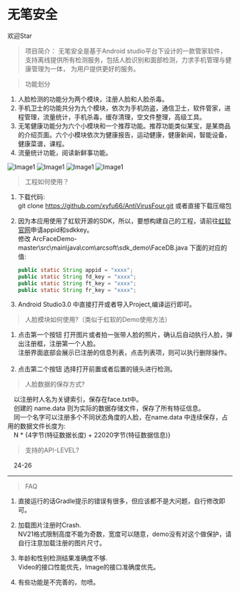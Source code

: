# 无笔安全

 欢迎Star

>项目简介：
 无笔安全是基于Android studio平台下设计的一款管家软件，支持离线提供所有检测服务，包括人脸识别和面部检测，力求手机管理与健康管理为一体，
为用户提供更好的服务。

>功能划分
 1. 人脸检测的功能分为两个模块，注册人脸和人脸杀毒。
 2. 手机卫士的功能共分为九个模块，依次为手机防盗，通信卫士，软件管家，进程管理，流量统计，手机杀毒，缓存清理，空文件整理，高级工具。
 3. 无笔健康功能分为六个小模块和一个推荐功能。推荐功能类似某宝，是某商品的介绍页面。六个小模块依次为健康报告，运动健康，健康新闻，智能设备，健康菜谱，课程。
 4. 流量统计功能，阅读新鲜事功能。


![Image1](http://github.com/xyfu66/raw/master/AntiVirusFour/img/图片1.png)
![Image1](http://github.com/xyfu66/raw/master/AntiVirusFour/img/图片2.png)
![Image1](http://github.com/xyfu66/raw/master/AntiVirusFour/img/图片3.png)
![Image1](http://github.com/xyfu66/AntiVirusFour/img/100.png)


>工程如何使用？
 1. 下载代码:    
    git clone https://github.com/xyfu66/AntiVirusFour.git 或者直接下载压缩包
 
 2. 因为本应用使用了虹软开源的SDK，所以，要想构建自己的工程，请前往[虹软官网](http://www.arcsoft.com.cn/ai/arcface.html)申请appid和sdkkey。    
    修改 ArcFaceDemo-master\src\main\java\com\arcsoft\sdk_demo\FaceDB.java 下面的对应的值:    
   
    ```java    
    public static String appid = "xxxx"; 		
    public static String fd_key = "xxxx";    
    public static String ft_key = "xxxx";
    public static String fr_key = "xxxx";
    ```

3. Android Studio3.0 中直接打开或者导入Project,编译运行即可。    

> 人脸模块如何使用?（类似于虹软的Demo使用方法）    

 1. 点击第一个按钮 打开图片或者拍一张带人脸的照片，确认后自动执行人脸，弹出注册框，注册第一个人脸。    
 注册界面底部会展示已注册的信息列表，点击列表项，则可以执行删除操作。   
 2. 点击第二个按钮 选择打开前置或者后置的镜头进行检测。
 
> 人脸数据的保存方式?  

　以注册时人名为关键索引，保存在face.txt中。  
　创建的 name.data 则为实际的数据存储文件，保存了所有特征信息。  
　同一个名字可以注册多个不同状态角度的人脸，在name.data 中连续保存，占用的数据文件长度为:  
　N * {4字节(特征数据长度) + 22020字节(特征数据信息)}
  
> 支持的API-LEVEL?  

　24-26    　

---------------
> FAQ
1. 直接运行的话Gradle提示的错误有很多，但应该都不是大问题，自行修改即可。     
	
2. 加载图片注册时Crash.    
 NV21格式限制高度不能为奇数，宽度可以随意，demo没有对这个做保护，请自行注意加载注册的图片尺寸。
    
3. 年龄和性别检测结果准确度不够.    
 Video的接口性能优先，Image的接口准确度优先。    
 
4. 有些功能是不完善的，勿喷。
